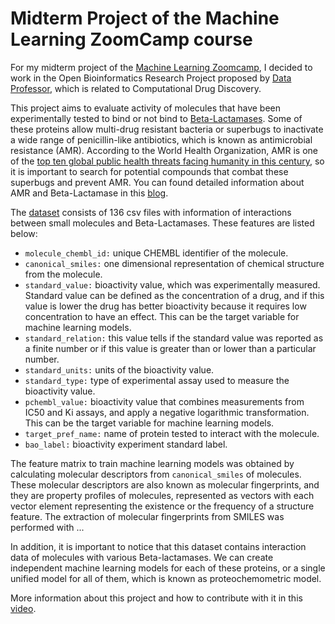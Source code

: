 # **Midterm Project of the Machine Learning ZoomCamp course**

For my midterm project of the [Machine Learning Zoomcamp](https://github.com/alexeygrigorev/mlbookcamp-code/tree/master/course-zoomcamp), I decided to work in the Open Bioinformatics Research Project proposed by [Data Professor](https://github.com/dataprofessor), which is related to Computational Drug Discovery.

This project aims to evaluate activity of molecules that have been experimentally tested to bind or not bind to [Beta-Lactamases](https://www.rcsb.org/structure/4eyl). Some of these proteins allow multi-drug resistant bacteria or superbugs to inactivate a wide range of penicillin-like antibiotics, which is known as antimicrobial resistance (AMR). According to the World Health Organization, AMR is one of the [top ten global public health threats facing humanity in this century](https://www.who.int/news-room/fact-sheets/detail/antimicrobial-resistance), so it is important to search for potential compounds that combat these superbugs and prevent AMR. You can found detailed information about AMR and Beta-Lactamase in this [blog](https://pdb101.rcsb.org/motm/187).

The [dataset](https://www.kaggle.com/thedataprof/betalactamase) consists of 136 csv files with information of interactions between small molecules and Beta-Lactamases. These features are listed below:

* `molecule_chembl_id:` unique CHEMBL identifier of the molecule.
* `canonical_smiles:` one dimensional representation of chemical structure from the molecule.
* `standard_value:` bioactivity value, which was experimentally measured. Standard value can be defined as the concentration of a drug, and if this value is lower the drug has better bioactivity because it requires low concentration to have an effect. This can be the target variable for machine learning models.
* `standard_relation:` this value tells if the standard value was reported as a finite number or if this value is greater than or lower than a particular number.
* `standard_units:` units of the bioactivity value.
* `standard_type:` type of experimental assay used to measure the bioactivity value.
* `pchembl_value:` bioactivity value that combines measurements from IC50 and Ki assays, and apply a negative logarithmic transformation. This can be the target variable for machine learning models.
* `target_pref_name:` name of protein tested to interact with the molecule.
* `bao_label:` bioactivity experiment standard label.

The feature matrix to train machine learning models was obtained by calculating molecular descriptors from `canonical_smiles` of molecules. These molecular descriptors are also known as molecular fingerprints, and they are property profiles of molecules, represented as vectors with each vector element representing the existence or the frequency of a structure feature. The extraction of molecular fingerprints from SMILES was performed with ...

In addition, it is important to notice that this dataset contains interaction data of molecules with various Beta-lactamases. We can create independent machine learning models for each of these proteins, or a single unified model for all of them, which is known as proteochemometric model.

More information about this project and how to contribute with it in this [video](https://youtu.be/_GtEgiWWyK4).

